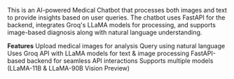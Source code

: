 This is an AI-powered Medical Chatbot that processes both images and text to provide insights based on user queries. The chatbot uses FastAPI for the backend, integrates Groq's LLaMA models for processing, and supports image-based diagnosis along with natural language understanding.


**Features**
Upload medical images for analysis
Query using natural language
Uses Groq API with LLaMA models for text & image processing
FastAPI-based backend for seamless API interactions
Supports multiple models (LLaMA-11B & LLaMA-90B Vision Preview)

